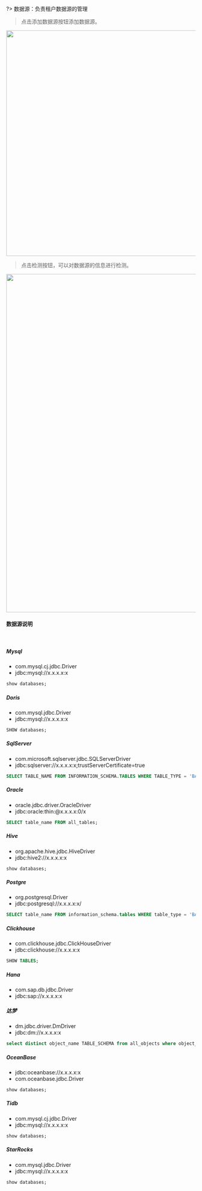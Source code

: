 ?> 数据源：负责租户数据源的管理

> 点击添加数据源按钮添加数据源。

<img src="https://img.isxcode.com/picgo/20230527162046.png" width="600">

> 点击检测按钮，可以对数据源的信息进行检测。

<img src="https://img.isxcode.com/picgo/20230527162309.png" width="900">

#### 数据源说明

<br/>

##### Mysql

- com.mysql.cj.jdbc.Driver
- jdbc:mysql://x.x.x.x:x

```sql
show databases;
```

##### Doris

- com.mysql.jdbc.Driver
- jdbc:mysql://x.x.x.x:x

```sql
SHOW databases;
```

##### SqlServer

- com.microsoft.sqlserver.jdbc.SQLServerDriver
- jdbc:sqlserver://x.x.x.x:x;trustServerCertificate=true

```sql
SELECT TABLE_NAME FROM INFORMATION_SCHEMA.TABLES WHERE TABLE_TYPE = 'BASE TABLE'
```

##### Oracle

- oracle.jdbc.driver.OracleDriver
- jdbc:oracle:thin:@x.x.x.x:0/x

```sql
SELECT table_name FROM all_tables;
```

##### Hive

- org.apache.hive.jdbc.HiveDriver
- jdbc:hive2://x.x.x.x:x

```sql
show databases;
```

##### Postgre

- org.postgresql.Driver
- jdbc:postgresql://x.x.x.x:x/

```sql
SELECT table_name FROM information_schema.tables WHERE table_type = 'BASE TABLE' AND table_schema = 'public';
```

##### Clickhouse

- com.clickhouse.jdbc.ClickHouseDriver
- jdbc:clickhouse://x.x.x.x:x

```sql
SHOW TABLES;
```

##### Hana

- com.sap.db.jdbc.Driver
- jdbc:sap://x.x.x.x:x

##### 达梦

- dm.jdbc.driver.DmDriver
- jdbc:dm://x.x.x.x:x

```sql
select distinct object_name TABLE_SCHEMA from all_objects where object_type = 'SCH';
```

##### OceanBase

- jdbc:oceanbase://x.x.x.x:x
- com.oceanbase.jdbc.Driver

```sql
show databases;
```

##### Tidb

- com.mysql.cj.jdbc.Driver
- jdbc:mysql://x.x.x.x:x

```sql
show databases;
```

##### StarRocks

- com.mysql.jdbc.Driver
- jdbc:mysql://x.x.x.x:x

```sql
show databases;
```
